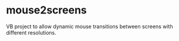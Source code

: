 mouse2screens
=============

VB project to allow dynamic mouse transitions between screens with different resolutions.
